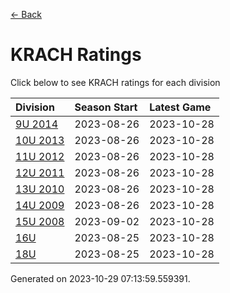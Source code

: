 [<- Back](../readme.md)
# KRACH Ratings
Click below to see KRACH ratings for each division

| Division | Season Start | Latest Game |
| :-- | :-- | :-- |
| [9U 2014](9U-2014-ratings.md) | 2023-08-26 | 2023-10-28 |
| [10U 2013](10U-2013-ratings.md) | 2023-08-26 | 2023-10-28 |
| [11U 2012](11U-2012-ratings.md) | 2023-08-26 | 2023-10-28 |
| [12U 2011](12U-2011-ratings.md) | 2023-08-26 | 2023-10-28 |
| [13U 2010](13U-2010-ratings.md) | 2023-08-26 | 2023-10-28 |
| [14U 2009](14U-2009-ratings.md) | 2023-08-26 | 2023-10-28 |
| [15U 2008](15U-2008-ratings.md) | 2023-09-02 | 2023-10-28 |
| [16U](16U-ratings.md) | 2023-08-25 | 2023-10-28 |
| [18U](18U-ratings.md) | 2023-08-25 | 2023-10-28 |

Generated on 2023-10-29 07:13:59.559391.
